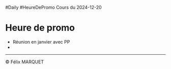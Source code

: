 #Daily #HeureDePromo
Cours du 2024-12-20

# Heure de promo
- Réunion en janvier avec PP
- 

---
&copy; Félix MARQUET